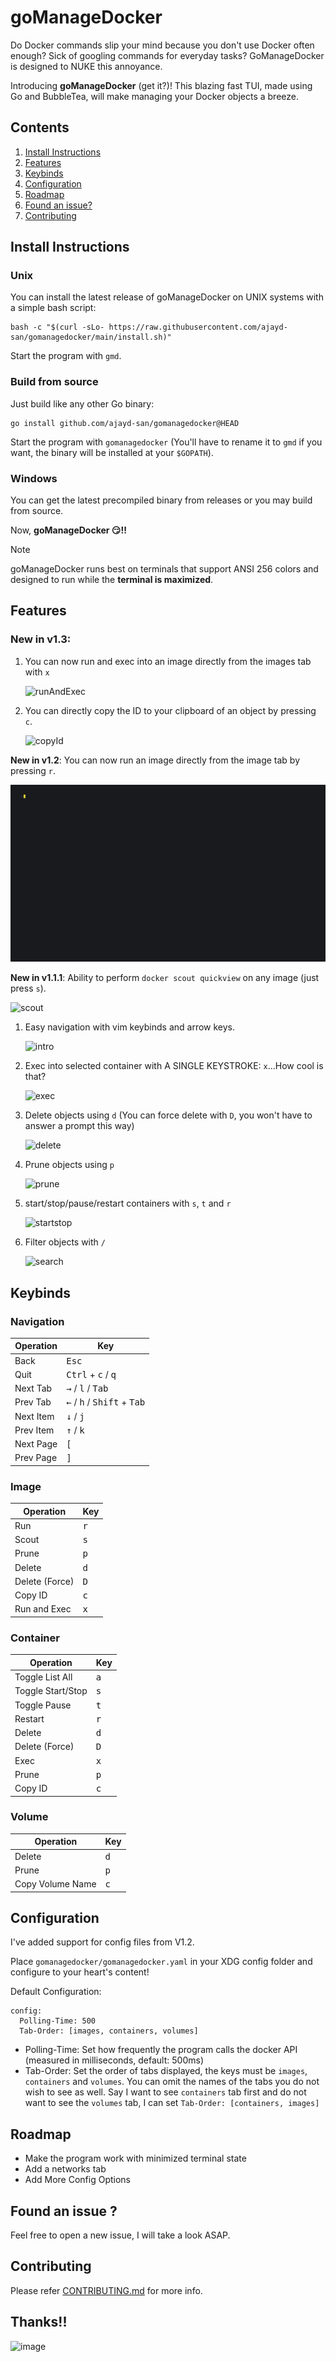 # goManageDocker

Do Docker commands slip your mind because you don't use Docker often enough? Sick of googling commands for everyday tasks? GoManageDocker is designed to NUKE this annoyance. 

Introducing **goManageDocker** (get it?)! This blazing fast TUI, made using Go and BubbleTea, will make managing your Docker objects a breeze. 

## Contents

1. [Install Instructions](#install-instructions)
2. [Features](#features)
3. [Keybinds](#keybinds)
4. [Configuration](#configuration)
5. [Roadmap](#roadmap)
6. [Found an issue?](#found-an-issue-)
7. [Contributing](#contributing)

## Install Instructions

### Unix

You can install the latest release of goManageDocker on UNIX systems with a simple bash script:

```
bash -c "$(curl -sLo- https://raw.githubusercontent.com/ajayd-san/gomanagedocker/main/install.sh)"
```

Start the program with `gmd`. 

### Build from source

Just build like any other Go binary: 

```
go install github.com/ajayd-san/gomanagedocker@HEAD
```

Start the program with `gomanagedocker` (You'll have to rename it to `gmd` if you want, the binary will be installed at your `$GOPATH`).

### Windows

You can get the latest precompiled binary from releases or you may build from source. 

Now, **goManageDocker 😏!!**

> [!NOTE]
> goManageDocker runs best on terminals that support ANSI 256 colors and designed to run while the **terminal is maximized**.

## Features

### **New in v1.3:**

1. You can now run and exec into an image directly from the images tab with  `x`

   ![runAndExec](vhs/gifs/execFromImgs.gif)

2. You can directly copy the ID to your clipboard of an object by pressing `c`.

   ![copyId](vhs/gifs/copyId.gif)

**New in v1.2**: You can now run an image directly from the image tab by pressing `r`.

   ![runImage](vhs/gifs/runImage.gif)

**New in v1.1.1**: Ability to perform `docker scout quickview` on any image (just press `s`).

   ![scout](vhs/gifs/scout.gif)

1. Easy navigation with vim keybinds and arrow keys.
   
   ![intro](vhs/gifs/intro.gif)

2. Exec into selected container with A SINGLE KEYSTROKE: `x`...How cool is that?

   ![exec](vhs/gifs/exec.gif)

3. Delete objects using `d` (You can force delete with `D`, you won't have to answer a prompt this way)
   
   ![delete](vhs/gifs/delete.gif)

4. Prune objects using `p`
   
   ![prune](vhs/gifs/prune.gif)

5. start/stop/pause/restart containers with `s`, `t` and `r`
   
   ![startstop](vhs/gifs/startstop.gif)

6. Filter objects with `/`
   
   ![search](vhs/gifs/search.gif)

## Keybinds

### Navigation
| Operation | Key                                                                 |
|-----------|---------------------------------------------------------------------|
| Back      | <kbd>Esc</kbd>                                                      |
| Quit      | <kbd>Ctrl</kbd> + <kbd>c</kbd> / <kbd>q</kbd>                       |
| Next Tab  | <kbd>→</kbd> / <kbd>l</kbd> / <kbd>Tab</kbd>                        |
| Prev Tab  | <kbd>←</kbd> / <kbd>h</kbd> / <kbd>Shift</kbd> + <kbd>Tab</kbd>     |
| Next Item | <kbd>↓</kbd> / <kbd>j</kbd>                                         |
| Prev Item | <kbd>↑</kbd> / <kbd>k</kbd>                                         |
| Next Page | <kbd>[</kbd>                                                        |
| Prev Page | <kbd>]</kbd>                                                        |

### Image
| Operation         | Key                                                           |
|-------------------|---------------------------------------------------------------|
| Run               | <kbd>r</kbd>                                                  |
| Scout             | <kbd>s</kbd>                                                  |
| Prune             | <kbd>p</kbd>                                                  |
| Delete            | <kbd>d</kbd>                                                  |
| Delete (Force)    | <kbd>D</kbd>                                                  |
| Copy ID           | <kbd>c</kbd>                                                  |
| Run and Exec      | <kbd>x</kbd>                                                  |

### Container
| Operation         | Key                                                           |
|-------------------|---------------------------------------------------------------|
| Toggle List All   | <kbd>a</kbd>                                                  |
| Toggle Start/Stop | <kbd>s</kbd>                                                  |
| Toggle Pause      | <kbd>t</kbd>                                                  |
| Restart           | <kbd>r</kbd>                                                  |
| Delete            | <kbd>d</kbd>                                                  |
| Delete (Force)    | <kbd>D</kbd>                                                  |
| Exec              | <kbd>x</kbd>                                                  |
| Prune             | <kbd>p</kbd>                                                  |
| Copy ID           | <kbd>c</kbd>                                                  |

### Volume
| Operation         | Key                                                           |
|-------------------|---------------------------------------------------------------|
| Delete            | <kbd>d</kbd>                                                  |
| Prune             | <kbd>p</kbd>                                                  |
| Copy Volume Name  | <kbd>c</kbd>                                                  |

## Configuration

I've added support for config files from V1.2.

Place `gomanagedocker/gomanagedocker.yaml` in your XDG config folder and configure to your heart's content!

Default Configuration:  

```
config:
  Polling-Time: 500
  Tab-Order: [images, containers, volumes]
```

- Polling-Time: Set how frequently the program calls the docker API (measured in milliseconds, default: 500ms)
- Tab-Order: Set the order of tabs displayed, the keys must be `images`, `containers` and `volumes`. You can omit the names of the tabs you do not wish to see as well. Say I want to see `containers` tab first and do not want to see the `volumes` tab, I can set `Tab-Order: [containers, images]`

## Roadmap

- Make the program work with minimized terminal state
- Add a networks tab
- Add More Config Options

## Found an issue ?

Feel free to open a new issue, I will take a look ASAP.

## Contributing

Please refer [CONTRIBUTING.md](./CONTRIBUTING.md) for more info. 

## Thanks!!

![image](https://github.com/ajayd-san/gomanagedocker/assets/54715852/61be1ce3-c176-4392-820d-d0e94650ef01)
